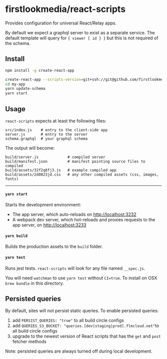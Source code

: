 # firstlookmedia/react-scripts

Provides configuration for universal React/Relay apps.

By default we expect a graphql server to exist as a separate service.
The default template will query for `{ viewer { id } }` but this is not
required of the schema.

## Install

``` bash
npm install -g create-react-app

create-react-app --scripts-version=git+ssh://git@github.com/firstlookmedia/react-scripts.git my-app
cd my-app
yarn update-schema
yarn start
```

## Usage

`react-scripts` expects at least the following files:

```
src/index.js    # entry to the client-side app
server.js       # entry to the server
schema.graphql  # your graphql schema
```

The output will become:

```
build/server.js             # compiled server
build/manifest.json         # manifest pointing source files to compiled
build/assets/32f2q8fj3.js   # example compiled app
build/assets/2d0823jd.css   # any other compiled assets (css, images, fonts)
```

---

#### `yarn start`

Starts the development environment:

- The app server, which auto-reloads on [http://localhost:3232](http://localhost:3232)
- A webpack dev server, which hot-reloads and proxies requests to the app server,
  on [http://localhost:3233](http://localhost:3233)

#### `yarn build`

Builds the production assets to the `build` folder.

#### `yarn test`

Runs jest tests. `react-scripts` will look for any file named `__spec.js`.

You will need `watchman` to use `yarn test` without `CI=true`.
To install on OSX `brew bundle` in this directory.

## Persisted queries

By default, sites will not persist static queries. To enable persisted queries:

1. add `PERSIST_QUERIES: "true"` to all build circle configs
2. add `QUERIES_S3_BUCKET: "queries.[dev|staging|prod].flmcloud.net"`to all build circle configs
3. upgrade to the newest version of React scripts that has the `get` and `post` fetcher methods

Note: persisted queries are always turned off during local development.
